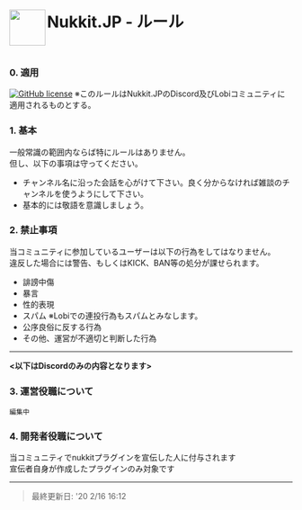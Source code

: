 <h1>Nukkit.JP - ルール<img src="https://github.com/Saisana299/Nukkit.JP/blob/master/Nukkit.JP.png" height="64" width="64" align="left"></img></h1><br />

### 0. 適用
[![GitHub license](https://img.shields.io/badge/Discord-join-blue)](https://discord.gg/YmUJdfN)
※このルールはNukkit.JPのDiscord及びLobiコミュニティに適用されるものとする。

### 1. 基本
一般常識の範囲内ならば特にルールはありません。  
但し、以下の事項は守ってください。
- チャンネル名に沿った会話を心がけて下さい。良く分からなければ雑談のチャンネルを使うようにして下さい。
- 基本的には敬語を意識しましょう。 

### 2. 禁止事項
当コミュニティに参加しているユーザーは以下の行為をしてはなりません。  
違反した場合には警告、もしくはKICK、BAN等の処分が課せられます。
- 誹謗中傷
- 暴言
- 性的表現
- スパム ※Lobiでの連投行為もスパムとみなします。
- 公序良俗に反する行為
- その他、運営が不適切と判断した行為

***

**<以下はDiscordのみの内容となります>**
### 3. 運営役職について
`編集中`

### 4. 開発者役職について
当コミュニティでnukkitプラグインを宣伝した人に付与されます  
宣伝者自身が作成したプラグインのみ対象です
***

> 最終更新日: '20 2/16 16:12
